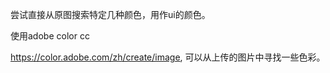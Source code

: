 尝试直接从原图搜索特定几种颜色，用作ui的颜色。

使用adobe color cc

https://color.adobe.com/zh/create/image, 可以从上传的图片中寻找一些色彩。

